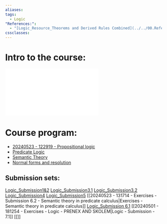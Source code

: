 ```yaml
---
aliases: 
tags:
  - Logic
"References:":
  - "[Logic_Resource_Theorems and Derived Rules Combined](../../00.References/Logic_Resource_Theorems%20and%20Derived%20Rules%20Combined.pdf)"
cssclasses: 
---
```

# Intro to the course: 
![Logic_Theory_Ch 0_Intro](../../02%20-%20Atomic/Logic_Theory_Ch%200_Intro.md)
# Course program: 
+ [20240523 - 122919 - Propositional logic](20240523%20-%20122919%20-%20Propositional%20logic.md)
+ [Predicate Logic](../../02%20-%20Atomic/Predicate%20Logic.md)
+ [Semantic Theory](../../02%20-%20Atomic/20240411%20-%20110543%20-Semantic%20Theory.md)
+ [Normal forms and resolution](../../02%20-%20Atomic/20240501%20-%20154905%20-%20Normal%20forms%20and%20resolution.md) 

## Submission sets:
[Logic_Submission1&2](../../02%20-%20Atomic/Logic_Submission1&2.md)
[Logic_Submission3.1](../../02%20-%20Atomic/Logic_Submission3.1.md)
[Logic_Submission3.2](../../02%20-%20Atomic/Logic_Submission3.2.md)
[Logic_Submission4](../../02%20-%20Atomic/Logic_Submission4.md)
[Logic_Submission5](../../02%20-%20Atomic/20240409%20-%20115536%20-Logic%20Set%205.md)
[[20240523 - 131714 - Exercises - Submission 6.2 - Semantic theory in predicate calculus|Exercises - Semantic theory in predicate calculus]]
[Logic_Submission 6.1](../../02%20-%20Atomic/20240418%20-%20150156%20-Logic_Submission%206.1.md)
[[20240501 - 181254 - Exercises - Logic - PRENEX AND SKOLEM|Logic - Submission - 7.1]]
[[]]



 

